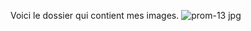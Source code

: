 Voici le dossier qui contient mes images.
![prom-13 jpg](https://user-images.githubusercontent.com/98911722/152231322-6ddede43-deb6-4dcd-9239-f14322d2ae8c.JPG)
